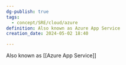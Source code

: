 ```yaml
---
dg-publish: true
tags:
  - concept/SRE/cloud/azure
definition: Also known as Azure App Service
creation_date: 2024-05-02 18:40

---
```

Also known as [[Azure App Service]]
